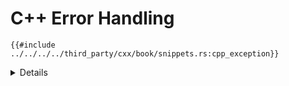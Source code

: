 # C++ Error Handling

```rust,ignore
{{#include ../../../../third_party/cxx/book/snippets.rs:cpp_exception}}
```

<details>

* C++ functions declared to return a `Result` will catch any thrown exception on
  the C++ side and return it as an `Err` value to the calling Rust function.
* If an exception is thrown from an extern "C++" function that is not declared
  by the CXX bridge to return `Result`, the program calls C++'s
  `std::terminate`. The behavior is equivalent to the same exception being
  thrown through a `noexcept` C++ function.

</details>
